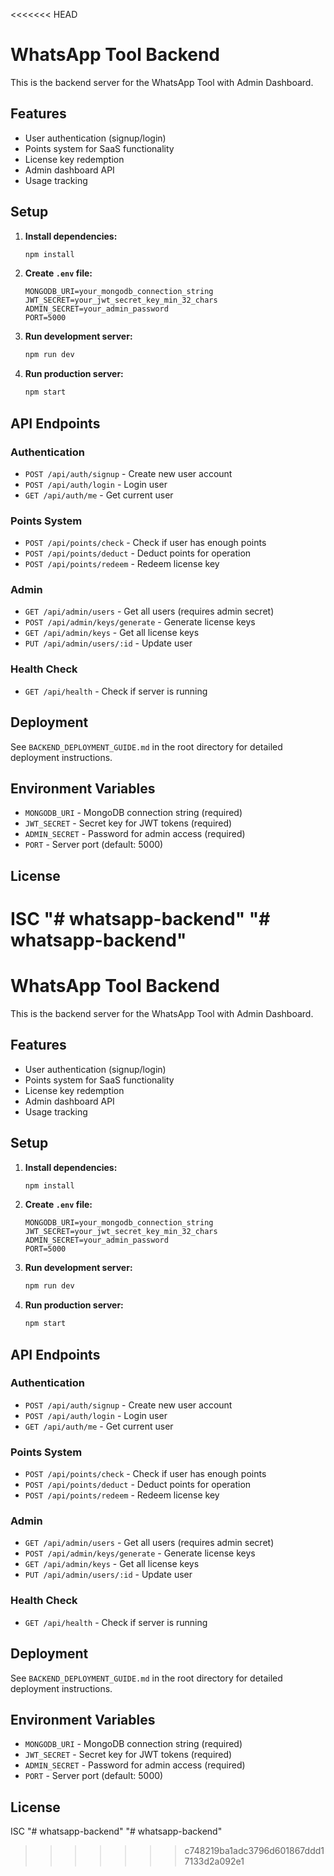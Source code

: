<<<<<<< HEAD
# WhatsApp Tool Backend

This is the backend server for the WhatsApp Tool with Admin Dashboard.

## Features
- User authentication (signup/login)
- Points system for SaaS functionality
- License key redemption
- Admin dashboard API
- Usage tracking

## Setup

1. **Install dependencies:**
   ```bash
   npm install
   ```

2. **Create `.env` file:**
   ```env
   MONGODB_URI=your_mongodb_connection_string
   JWT_SECRET=your_jwt_secret_key_min_32_chars
   ADMIN_SECRET=your_admin_password
   PORT=5000
   ```

3. **Run development server:**
   ```bash
   npm run dev
   ```

4. **Run production server:**
   ```bash
   npm start
   ```

## API Endpoints

### Authentication
- `POST /api/auth/signup` - Create new user account
- `POST /api/auth/login` - Login user
- `GET /api/auth/me` - Get current user

### Points System
- `POST /api/points/check` - Check if user has enough points
- `POST /api/points/deduct` - Deduct points for operation
- `POST /api/points/redeem` - Redeem license key

### Admin
- `GET /api/admin/users` - Get all users (requires admin secret)
- `POST /api/admin/keys/generate` - Generate license keys
- `GET /api/admin/keys` - Get all license keys
- `PUT /api/admin/users/:id` - Update user

### Health Check
- `GET /api/health` - Check if server is running

## Deployment

See `BACKEND_DEPLOYMENT_GUIDE.md` in the root directory for detailed deployment instructions.

## Environment Variables

- `MONGODB_URI` - MongoDB connection string (required)
- `JWT_SECRET` - Secret key for JWT tokens (required)
- `ADMIN_SECRET` - Password for admin access (required)
- `PORT` - Server port (default: 5000)

## License

ISC "# whatsapp-backend" 
"# whatsapp-backend" 
=======
# WhatsApp Tool Backend

This is the backend server for the WhatsApp Tool with Admin Dashboard.

## Features
- User authentication (signup/login)
- Points system for SaaS functionality
- License key redemption
- Admin dashboard API
- Usage tracking

## Setup

1. **Install dependencies:**
   ```bash
   npm install
   ```

2. **Create `.env` file:**
   ```env
   MONGODB_URI=your_mongodb_connection_string
   JWT_SECRET=your_jwt_secret_key_min_32_chars
   ADMIN_SECRET=your_admin_password
   PORT=5000
   ```

3. **Run development server:**
   ```bash
   npm run dev
   ```

4. **Run production server:**
   ```bash
   npm start
   ```

## API Endpoints

### Authentication
- `POST /api/auth/signup` - Create new user account
- `POST /api/auth/login` - Login user
- `GET /api/auth/me` - Get current user

### Points System
- `POST /api/points/check` - Check if user has enough points
- `POST /api/points/deduct` - Deduct points for operation
- `POST /api/points/redeem` - Redeem license key

### Admin
- `GET /api/admin/users` - Get all users (requires admin secret)
- `POST /api/admin/keys/generate` - Generate license keys
- `GET /api/admin/keys` - Get all license keys
- `PUT /api/admin/users/:id` - Update user

### Health Check
- `GET /api/health` - Check if server is running

## Deployment

See `BACKEND_DEPLOYMENT_GUIDE.md` in the root directory for detailed deployment instructions.

## Environment Variables

- `MONGODB_URI` - MongoDB connection string (required)
- `JWT_SECRET` - Secret key for JWT tokens (required)
- `ADMIN_SECRET` - Password for admin access (required)
- `PORT` - Server port (default: 5000)

## License

ISC "# whatsapp-backend" 
"# whatsapp-backend" 
>>>>>>> c748219ba1adc3796d601867ddd17133d2a092e1
